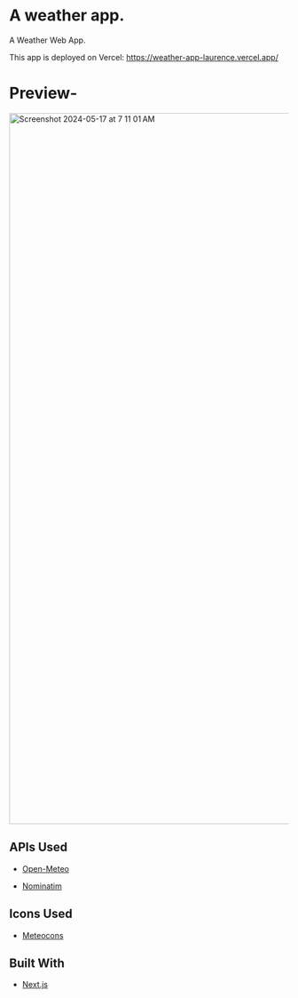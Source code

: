 # A weather app.

A Weather Web App.

This app is deployed on Vercel: https://weather-app-laurence.vercel.app/

# Preview-
<img width="1280" alt="Screenshot 2024-05-17 at 7 11 01 AM" src="https://github.com/Daarak-Sedo/Weather-App/assets/107810689/e857722f-3232-40e1-a090-7a5fd8a92d35">


## APIs Used

- [Open-Meteo](https://open-meteo.com/)

- [Nominatim](https://nominatim.org/)

## Icons Used

- [Meteocons](iconify)

## Built With

- [Next.js](https://nextjs.org/)
